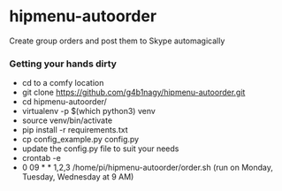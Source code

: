 # hipmenu-autoorder
Create group orders and post them to Skype automagically


### Getting your hands dirty ###

* cd to a comfy location
* git clone https://github.com/g4b1nagy/hipmenu-autoorder.git
* cd hipmenu-autoorder/
* virtualenv -p $(which python3) venv
* source venv/bin/activate
* pip install -r requirements.txt
* cp config_example.py config.py
* update the config.py file to suit your needs
* crontab -e
* 0 09 * * 1,2,3 /home/pi/hipmenu-autoorder/order.sh (run on Monday, Tuesday, Wednesday at 9 AM)
